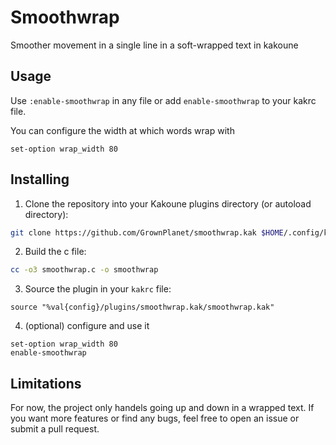 # Smoothwrap
Smoother movement in a single line in a soft-wrapped text in kakoune

## Usage
Use `:enable-smoothwrap` in any file or add `enable-smoothwrap` to your kakrc file.

You can configure the width at which words wrap with
``` kak
set-option wrap_width 80
```

## Installing
1. Clone the repository into your Kakoune plugins directory (or autoload directory):
``` sh
git clone https://github.com/GrownPlanet/smoothwrap.kak $HOME/.config/kak/plugins/smoothwrap.kak
```

2. Build the c file:
``` sh
cc -o3 smoothwrap.c -o smoothwrap
```

3. Source the plugin in your `kakrc` file:
``` kak
source "%val{config}/plugins/smoothwrap.kak/smoothwrap.kak"
```

4. (optional) configure and use it
``` kak
set-option wrap_width 80
enable-smoothwrap
```

## Limitations
For now, the project only handels going up and down in a wrapped text. If you want more features or find any bugs, feel free to open an issue or submit a pull request.
